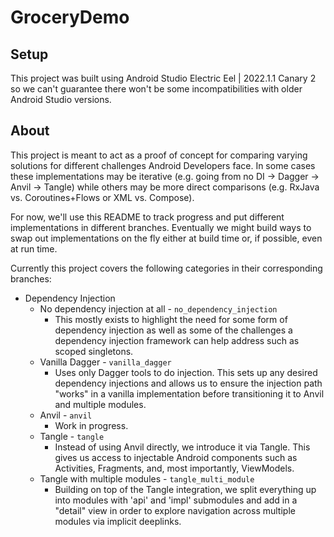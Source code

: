 # GroceryDemo

## Setup

This project was built using Android Studio Electric Eel | 2022.1.1 Canary 2 so we can't guarantee there won't be some incompatibilities
with older Android Studio versions.

## About

This project is meant to act as a proof of concept for comparing varying solutions for different challenges Android Developers face.
In some cases these implementations may be iterative (e.g. going from no DI -> Dagger -> Anvil -> Tangle) while others may be more
direct comparisons (e.g. RxJava vs. Coroutines+Flows or XML vs. Compose).

For now, we'll use this README to track progress and put different implementations in different branches. Eventually we might build ways
to swap out implementations on the fly either at build time or, if possible, even at run time.

Currently this project covers the following categories in their corresponding branches:

* Dependency Injection 
    * No dependency injection at all - `no_dependency_injection`
      * This mostly exists to highlight the need for some form of dependency injection as well as some of the challenges a dependency 
        injection framework can help address such as scoped singletons.
    * Vanilla Dagger - `vanilla_dagger`
      * Uses only Dagger tools to do injection. This sets up any desired dependency injections and allows us to ensure the injection path
        "works" in a vanilla implementation before transitioning it to Anvil and multiple modules.
    * Anvil - `anvil`
      * Work in progress.
    * Tangle - `tangle`
      * Instead of using Anvil directly, we introduce it via Tangle. This gives us access to injectable Android components such as
        Activities, Fragments, and, most importantly, ViewModels.
    * Tangle with multiple modules - `tangle_multi_module`
      * Building on top of the Tangle integration, we split everything up into modules with 'api' and 'impl' submodules and add in a "detail"
        view in order to explore navigation across multiple modules via implicit deeplinks.
  
        
